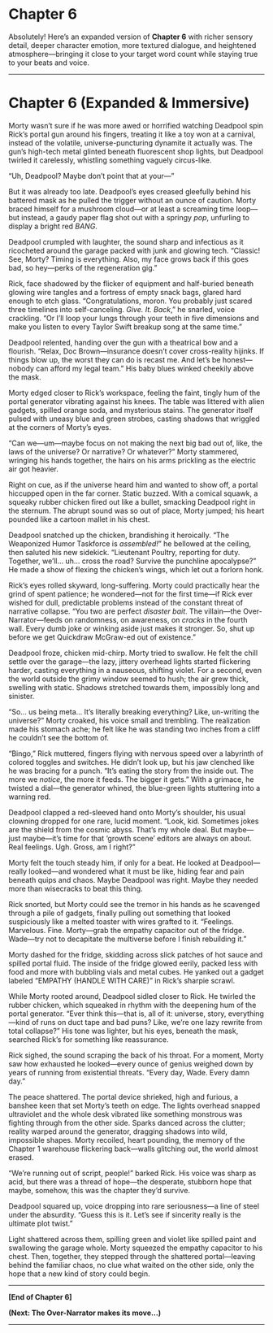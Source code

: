 # Chapter 6

Absolutely! Here’s an expanded version of **Chapter 6** with richer sensory detail, deeper character emotion, more textured dialogue, and heightened atmosphere—bringing it close to your target word count while staying true to your beats and voice.

---

# Chapter 6 (Expanded & Immersive)

Morty wasn’t sure if he was more awed or horrified watching Deadpool spin Rick’s portal gun around his fingers, treating it like a toy won at a carnival, instead of the volatile, universe-puncturing dynamite it actually was. The gun’s high-tech metal glinted beneath fluorescent shop lights, but Deadpool twirled it carelessly, whistling something vaguely circus-like.

“Uh, Deadpool? Maybe don’t point that at your—”

But it was already too late. Deadpool’s eyes creased gleefully behind his battered mask as he pulled the trigger without an ounce of caution. Morty braced himself for a mushroom cloud—or at least a screaming time loop—but instead, a gaudy paper flag shot out with a springy *pop*, unfurling to display a bright red *BANG*.

Deadpool crumpled with laughter, the sound sharp and infectious as it ricocheted around the garage packed with junk and glowing tech. “Classic! See, Morty? Timing is everything. Also, my face grows back if this goes bad, so hey—perks of the regeneration gig.”

Rick, face shadowed by the flicker of equipment and half-buried beneath glowing wire tangles and a fortress of empty snack bags, glared hard enough to etch glass. “Congratulations, moron. You probably just scared three timelines into self-canceling. *Give. It. Back*,” he snarled, voice crackling. “Or I’ll loop your lungs through your teeth in five dimensions and make you listen to every Taylor Swift breakup song at the same time.”

Deadpool relented, handing over the gun with a theatrical bow and a flourish. “Relax, Doc Brown—insurance doesn’t cover cross-reality hijinks. If things blow up, the worst they can do is recast me. And let’s be honest—nobody can afford my legal team.” His baby blues winked cheekily above the mask.

Morty edged closer to Rick’s workspace, feeling the faint, tingly hum of the portal generator vibrating against his knees. The table was littered with alien gadgets, spilled orange soda, and mysterious stains. The generator itself pulsed with uneasy blue and green strobes, casting shadows that wriggled at the corners of Morty’s eyes.

“Can we—um—maybe focus on not making the next big bad out of, like, the laws of the universe? Or narrative? Or whatever?” Morty stammered, wringing his hands together, the hairs on his arms prickling as the electric air got heavier.

Right on cue, as if the universe heard him and wanted to show off, a portal hiccupped open in the far corner. Static buzzed. With a comical squawk, a squeaky rubber chicken fired out like a bullet, smacking Deadpool right in the sternum. The abrupt sound was so out of place, Morty jumped; his heart pounded like a cartoon mallet in his chest.

Deadpool snatched up the chicken, brandishing it heroically. “The Weaponized Humor Taskforce is *assembled!*” he bellowed at the ceiling, then saluted his new sidekick. “Lieutenant Poultry, reporting for duty. Together, we’ll… uh… cross the road? Survive the punchline apocalypse?” He made a show of flexing the chicken’s wings, which let out a forlorn honk.

Rick’s eyes rolled skyward, long-suffering. Morty could practically hear the grind of spent patience; he wondered—not for the first time—if Rick ever wished for dull, predictable problems instead of the constant threat of narrative collapse. “You two are perfect *disaster bait*. The villain—the Over-Narrator—feeds on randomness, on awareness, on *cracks* in the fourth wall. Every dumb joke or winking aside just makes it stronger. So, shut up before we get Quickdraw McGraw-ed out of existence.”

Deadpool froze, chicken mid-chirp. Morty tried to swallow. He felt the chill settle over the garage—the lazy, jittery overhead lights started flickering harder, casting everything in a nauseous, shifting violet. For a second, even the world outside the grimy window seemed to hush; the air grew thick, swelling with static. Shadows stretched towards them, impossibly long and sinister.

“So… us being meta… It’s literally breaking everything? Like, un-writing the universe?” Morty croaked, his voice small and trembling. The realization made his stomach ache; he felt like he was standing two inches from a cliff he couldn’t see the bottom of.

“Bingo,” Rick muttered, fingers flying with nervous speed over a labyrinth of colored toggles and switches. He didn’t look up, but his jaw clenched like he was bracing for a punch. “It’s eating the story from the inside out. The more we *notice*, the more it feeds. The bigger it gets.” With a grimace, he twisted a dial—the generator whined, the blue-green lights stuttering into a warning red.

Deadpool clapped a red-sleeved hand onto Morty’s shoulder, his usual clowning dropped for one rare, lucid moment. “Look, kid. Sometimes jokes are the shield from the cosmic abyss. That’s my whole deal. But maybe—just maybe—it’s time for that ‘growth scene’ editors are always on about. Real feelings. Ugh. Gross, am I right?”

Morty felt the touch steady him, if only for a beat. He looked at Deadpool—really looked—and wondered what it must be like, hiding fear and pain beneath quips and chaos. Maybe Deadpool was right. Maybe they needed more than wisecracks to beat this thing.

Rick snorted, but Morty could see the tremor in his hands as he scavenged through a pile of gadgets, finally pulling out something that looked suspiciously like a melted toaster with wires grafted to it. “Feelings. Marvelous. Fine. Morty—grab the empathy capacitor out of the fridge. Wade—try not to decapitate the multiverse before I finish rebuilding it.”

Morty dashed for the fridge, skidding across slick patches of hot sauce and spilled portal fluid. The inside of the fridge glowed eerily, packed less with food and more with bubbling vials and metal cubes. He yanked out a gadget labeled “EMPATHY (HANDLE WITH CARE)” in Rick’s sharpie scrawl.

While Morty rooted around, Deadpool sidled closer to Rick. He twirled the rubber chicken, which squeaked in rhythm with the deepening hum of the portal generator. “Ever think this—that is, all of it: universe, story, everything—kind of runs on duct tape and bad puns? Like, we’re one lazy rewrite from total collapse?” His tone was lighter, but his eyes, beneath the mask, searched Rick’s for something like reassurance.

Rick sighed, the sound scraping the back of his throat. For a moment, Morty saw how exhausted he looked—every ounce of genius weighed down by years of running from existential threats. “Every day, Wade. Every damn day.”

The peace shattered. The portal device shrieked, high and furious, a banshee keen that set Morty’s teeth on edge. The lights overhead snapped ultraviolet and the whole desk vibrated like something monstrous was fighting through from the other side. Sparks danced across the clutter; reality warped around the generator, dragging shadows into wild, impossible shapes. Morty recoiled, heart pounding, the memory of the Chapter 1 warehouse flickering back—walls glitching out, the world almost erased.

“We’re running out of script, people!” barked Rick. His voice was sharp as acid, but there was a thread of hope—the desperate, stubborn hope that maybe, somehow, this was the chapter they’d survive.

Deadpool squared up, voice dropping into rare seriousness—a line of steel under the absurdity. “Guess this is it. Let’s see if sincerity really is the ultimate plot twist.”

Light shattered across them, spilling green and violet like spilled paint and swallowing the garage whole. Morty squeezed the empathy capacitor to his chest. Then, together, they stepped through the shattered portal—leaving behind the familiar chaos, no clue what waited on the other side, only the hope that a new kind of story could begin.

---

**[End of Chapter 6]**

**(Next: The Over-Narrator makes its move…)**

---